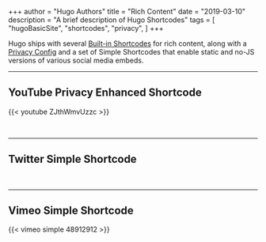 +++
author = "Hugo Authors"
title = "Rich Content"
date = "2019-03-10"
description = "A brief description of Hugo Shortcodes"
tags = [
    "hugoBasicSite",
    "shortcodes",
    "privacy",
]
+++

Hugo ships with several [Built-in Shortcodes](https://gohugo.io/content-management/shortcodes/#use-hugos-built-in-shortcodes) for rich content, along with a [Privacy Config](https://gohugo.io/about/hugo-and-gdpr/) and a set of Simple Shortcodes that enable static and no-JS versions of various social media embeds.
<!--more-->
---

## YouTube Privacy Enhanced Shortcode

{{< youtube ZJthWmvUzzc >}}

<br>

---

## Twitter Simple Shortcode


<br>

---

## Vimeo Simple Shortcode

{{< vimeo simple 48912912 >}}
